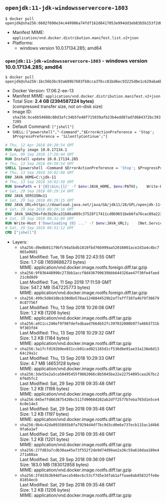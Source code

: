 ## `openjdk:11-jdk-windowsservercore-1803`

```console
$ docker pull openjdk@sha256:6602f690e34c449906a74fdf162d8417053e994dd3eb83b5b153f2d075921b7d
```

-	Manifest MIME: `application/vnd.docker.distribution.manifest.list.v2+json`
-	Platforms:
	-	windows version 10.0.17134.285; amd64

### `openjdk:11-jdk-windowsservercore-1803` - windows version 10.0.17134.285; amd64

```console
$ docker pull openjdk@sha256:1bc56b3bc93a689b7603fb0cca3f6cc81bd6ec93225d0e1c629aba6b27d841a5
```

-	Docker Version: 17.06.2-ee-13
-	Manifest MIME: `application/vnd.docker.distribution.manifest.v2+json`
-	Total Size: **2.4 GB (2394587224 bytes)**  
	(compressed transfer size, not on-disk size)
-	Image ID: `sha256:bce6b54088c80d3afc34b5fe48f715039afb23b4edd07ad7d684372bc3937205`
-	Default Command: `["jshell"]`
-	`SHELL`: `["powershell","-Command","$ErrorActionPreference = 'Stop'; $ProgressPreference = 'SilentlyContinue';"]`

```dockerfile
# Thu, 12 Apr 2018 09:20:54 GMT
RUN Apply image 10.0.17134.1
# Sun, 09 Sep 2018 17:20:44 GMT
RUN Install update 10.0.17134.285
# Thu, 13 Sep 2018 09:50:54 GMT
SHELL [powershell -Command $ErrorActionPreference = 'Stop'; $ProgressPreference = 'SilentlyContinue';]
# Thu, 13 Sep 2018 10:02:00 GMT
ENV JAVA_HOME=C:\jdk-11
# Thu, 13 Sep 2018 10:02:50 GMT
RUN $newPath = ('{0}\bin;{1}' -f $env:JAVA_HOME, $env:PATH); 	Write-Host ('Updating PATH: {0}' -f $newPath); 	setx /M PATH $newPath
# Sat, 29 Sep 2018 09:29:14 GMT
ENV JAVA_VERSION=11
# Sat, 29 Sep 2018 09:29:15 GMT
ENV JAVA_URL=https://download.java.net/java/GA/jdk11/28/GPL/openjdk-11+28_windows-x64_bin.zip
# Sat, 29 Sep 2018 09:29:16 GMT
ENV JAVA_SHA256=fde3b28ca31b86a889c37528f17411cd0b9651beb6fa76cac89a223417910f4b
# Sat, 29 Sep 2018 09:31:09 GMT
RUN Write-Host ('Downloading {0} ...' -f $env:JAVA_URL); 	[Net.ServicePointManager]::SecurityProtocol = [Net.SecurityProtocolType]::Tls12; 	Invoke-WebRequest -Uri $env:JAVA_URL -OutFile 'openjdk.zip'; 	Write-Host ('Verifying sha256 ({0}) ...' -f $env:JAVA_SHA256); 	if ((Get-FileHash openjdk.zip -Algorithm sha256).Hash -ne $env:JAVA_SHA256) { 		Write-Host 'FAILED!'; 		exit 1; 	}; 		Write-Host 'Expanding ...'; 	Expand-Archive openjdk.zip -DestinationPath C:\; 		Write-Host 'Verifying install ...'; 	Write-Host '  java -version'; java -version; 	Write-Host '  javac -version'; javac -version; 		Write-Host 'Removing ...'; 	Remove-Item openjdk.zip -Force; 		Write-Host 'Complete.'
# Sat, 29 Sep 2018 09:31:12 GMT
CMD ["jshell"]
```

-	Layers:
	-	`sha256:d9e8b01179bfc94a5bdb1810fbd76b999aa52016001ace2d3a4c4bc7065a9601`  
		Last Modified: Tue, 18 Sep 2018 22:43:55 GMT  
		Size: 1.7 GB (1659688273 bytes)  
		MIME: application/vnd.docker.image.rootfs.foreign.diff.tar.gzip
	-	`sha256:9f036448990c273bb1accf8d436799639bbb644326ae47f30fe4faed21c8d8d9`  
		Last Modified: Tue, 11 Sep 2018 17:11:59 GMT  
		Size: 547.2 MB (547225773 bytes)  
		MIME: application/vnd.docker.image.rootfs.foreign.diff.tar.gzip
	-	`sha256:499c5d8410bcb30d8e576aa1248844529b2af7aff7307a4b79f366790c87756f`  
		Last Modified: Thu, 13 Sep 2018 10:26:08 GMT  
		Size: 1.2 KB (1206 bytes)  
		MIME: application/vnd.docker.image.rootfs.diff.tar.gzip
	-	`sha256:a911cc248ef9f987defedbaad7664b52fc397032080b977a4663731b9f303fd4`  
		Last Modified: Thu, 13 Sep 2018 10:29:32 GMT  
		Size: 1.2 KB (1184 bytes)  
		MIME: application/vnd.docker.image.rootfs.diff.tar.gzip
	-	`sha256:3a1fcfd192b0ee831ccb01cad021165d1cf536dbe91ae33a138e6d1364c29a1c`  
		Last Modified: Thu, 13 Sep 2018 10:29:33 GMT  
		Size: 4.7 MB (4653128 bytes)  
		MIME: application/vnd.docker.image.rootfs.diff.tar.gzip
	-	`sha256:3de55e2a5ca50495455f9062066c8b5045be22e22754095caa267bc26f6d5fc2`  
		Last Modified: Sat, 29 Sep 2018 09:35:48 GMT  
		Size: 1.2 KB (1198 bytes)  
		MIME: application/vnd.docker.image.rootfs.diff.tar.gzip
	-	`sha256:045e7fd863875420bc511fd9068d282ab2dff2577b7eba703d1e5ce46c0e14e3`  
		Last Modified: Sat, 29 Sep 2018 09:35:48 GMT  
		Size: 1.2 KB (1197 bytes)  
		MIME: application/vnd.docker.image.rootfs.diff.tar.gzip
	-	`sha256:9b4c42da0935895b8fa79294d4df7bc9d3cd0e6e737ecb115ac1d4b69fa6a1ef`  
		Last Modified: Sat, 29 Sep 2018 09:35:48 GMT  
		Size: 1.2 KB (1201 bytes)  
		MIME: application/vnd.docker.image.rootfs.diff.tar.gzip
	-	`sha256:27fd83a7cdb30aa45e73f552f2de9d74d99ae2a36c59a610daa189e4271a88aa`  
		Last Modified: Sat, 29 Sep 2018 09:36:09 GMT  
		Size: 183.0 MB (183012858 bytes)  
		MIME: application/vnd.docker.image.rootfs.diff.tar.gzip
	-	`sha256:2fdd3b3b94dfaeca548ec6c53cf7d5e3dfab1affaae8abd5832ffe0e81854ecb`  
		Last Modified: Sat, 29 Sep 2018 09:35:48 GMT  
		Size: 1.2 KB (1206 bytes)  
		MIME: application/vnd.docker.image.rootfs.diff.tar.gzip
